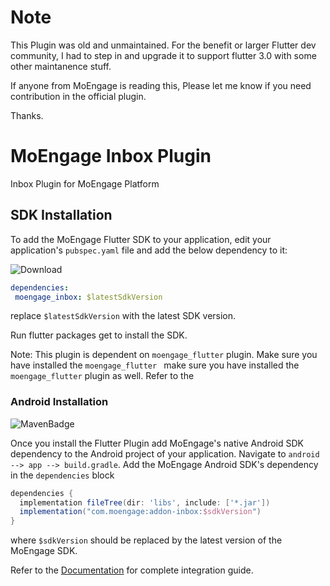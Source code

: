 # Note

This Plugin was old and unmaintained. For the benefit or larger Flutter dev community, I had to step in and upgrade it to support flutter 3.0 with some other maintanence stuff.

If anyone from MoEngage is reading this, Please let me know if you need contribution in the official plugin. 

Thanks.

# MoEngage Inbox Plugin

Inbox Plugin for MoEngage Platform

## SDK Installation

To add the MoEngage Flutter SDK to your application, edit your application's `pubspec.yaml` file and add the below dependency to it:

![Download](https://img.shields.io/pub/v/moengage_inbox_2.svg)

```yaml
dependencies:
 moengage_inbox: $latestSdkVersion
```
replace `$latestSdkVersion` with the latest SDK version.

Run flutter packages get to install the SDK.
 
 Note: This plugin is dependent on `moengage_flutter` plugin. Make sure you have installed the `moengage_flutter
 ` make sure you have installed the `moengage_flutter` plugin as well. Refer to the 
 
 ### Android Installation
 
![MavenBadge](https://maven-badges.herokuapp.com/maven-central/com.moengage/addon-inbox/badge.svg) 
 
  Once you install the Flutter Plugin add MoEngage's native Android SDK dependency to the Android project of your application.
  Navigate to `android --> app --> build.gradle`. Add the MoEngage Android SDK's dependency in the `dependencies` block
  
  ```groovy
  dependencies {
    implementation fileTree(dir: 'libs', include: ['*.jar'])
    implementation("com.moengage:addon-inbox:$sdkVersion")
}
  ```
where `$sdkVersion` should be replaced by the latest version of the MoEngage SDK.

Refer to the [Documentation](https://docs.moengage.com/docs/flutter-notification-center) for complete integration guide.
